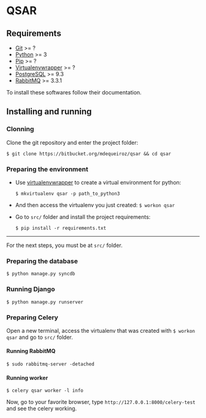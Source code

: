 # QSAR

## Requirements

* [Git](http://git-scm.com/) >= ?
* [Python](https://www.python.org/) >= 3
* [Pip](http://www.pip-installer.org/en/latest/) >= ?
* [Virtualenvwrapper](http://virtualenvwrapper.readthedocs.org/en/latest/) >= ?
* [PostgreSQL](http://www.postgresql.org/) >= 9.3
* [RabbitMQ](https://www.rabbitmq.com/) >= 3.3.1

To install these softwares follow their documentation.


## Installing and running <our-project-name>

### Clonning

Clone the <our-project-name> git repository and enter the project folder:

`$ git clone https://bitbucket.org/mdequeiroz/qsar && cd qsar`

### Preparing the environment

- Use [virtualenvwrapper](http://virtualenvwrapper.readthedocs.org/en/latest/) to create a virtual environment for python:

	`$ mkvirtualenv qsar -p path_to_python3`

- And then access the virtualenv you just created: `$ workon qsar`

- Go to `src/` folder and install the project requirements:

	`$ pip install -r requirements.txt`
	
---
For the next steps, you must be at `src/` folder.

### Preparing the database

`$ python manage.py syncdb`

### Running Django

`$ python manage.py runserver`

### Preparing Celery
Open a new terminal, access the virtualenv that was created with `$ workon qsar` and go to `src/` folder.

#### Running RabbitMQ

`$ sudo rabbitmq-server -detached`

#### Running worker

`$ celery qsar worker -l info`


Now, go to your favorite browser, type `http://127.0.0.1:8000/celery-test` and see the celery working.